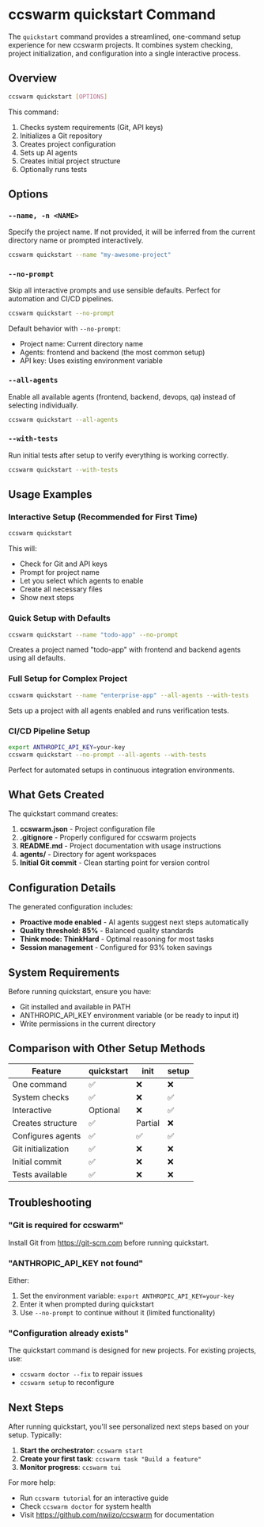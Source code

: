 # ccswarm quickstart Command

The `quickstart` command provides a streamlined, one-command setup experience for new ccswarm projects. It combines system checking, project initialization, and configuration into a single interactive process.

## Overview

```bash
ccswarm quickstart [OPTIONS]
```

This command:
1. Checks system requirements (Git, API keys)
2. Initializes a Git repository
3. Creates project configuration
4. Sets up AI agents
5. Creates initial project structure
6. Optionally runs tests

## Options

### `--name, -n <NAME>`
Specify the project name. If not provided, it will be inferred from the current directory name or prompted interactively.

```bash
ccswarm quickstart --name "my-awesome-project"
```

### `--no-prompt`
Skip all interactive prompts and use sensible defaults. Perfect for automation and CI/CD pipelines.

```bash
ccswarm quickstart --no-prompt
```

Default behavior with `--no-prompt`:
- Project name: Current directory name
- Agents: frontend and backend (the most common setup)
- API key: Uses existing environment variable

### `--all-agents`
Enable all available agents (frontend, backend, devops, qa) instead of selecting individually.

```bash
ccswarm quickstart --all-agents
```

### `--with-tests`
Run initial tests after setup to verify everything is working correctly.

```bash
ccswarm quickstart --with-tests
```

## Usage Examples

### Interactive Setup (Recommended for First Time)
```bash
ccswarm quickstart
```

This will:
- Check for Git and API keys
- Prompt for project name
- Let you select which agents to enable
- Create all necessary files
- Show next steps

### Quick Setup with Defaults
```bash
ccswarm quickstart --name "todo-app" --no-prompt
```

Creates a project named "todo-app" with frontend and backend agents using all defaults.

### Full Setup for Complex Project
```bash
ccswarm quickstart --name "enterprise-app" --all-agents --with-tests
```

Sets up a project with all agents enabled and runs verification tests.

### CI/CD Pipeline Setup
```bash
export ANTHROPIC_API_KEY=your-key
ccswarm quickstart --no-prompt --all-agents --with-tests
```

Perfect for automated setups in continuous integration environments.

## What Gets Created

The quickstart command creates:

1. **ccswarm.json** - Project configuration file
2. **.gitignore** - Properly configured for ccswarm projects
3. **README.md** - Project documentation with usage instructions
4. **agents/** - Directory for agent workspaces
5. **Initial Git commit** - Clean starting point for version control

## Configuration Details

The generated configuration includes:
- **Proactive mode enabled** - AI agents suggest next steps automatically
- **Quality threshold: 85%** - Balanced quality standards
- **Think mode: ThinkHard** - Optimal reasoning for most tasks
- **Session management** - Configured for 93% token savings

## System Requirements

Before running quickstart, ensure you have:
- Git installed and available in PATH
- ANTHROPIC_API_KEY environment variable (or be ready to input it)
- Write permissions in the current directory

## Comparison with Other Setup Methods

| Feature | quickstart | init | setup |
|---------|------------|------|-------|
| One command | ✅ | ❌ | ❌ |
| System checks | ✅ | ❌ | ✅ |
| Interactive | Optional | ❌ | ✅ |
| Creates structure | ✅ | Partial | ❌ |
| Configures agents | ✅ | ✅ | ✅ |
| Git initialization | ✅ | ❌ | ❌ |
| Initial commit | ✅ | ❌ | ❌ |
| Tests available | ✅ | ❌ | ❌ |

## Troubleshooting

### "Git is required for ccswarm"
Install Git from https://git-scm.com before running quickstart.

### "ANTHROPIC_API_KEY not found"
Either:
1. Set the environment variable: `export ANTHROPIC_API_KEY=your-key`
2. Enter it when prompted during quickstart
3. Use `--no-prompt` to continue without it (limited functionality)

### "Configuration already exists"
The quickstart command is designed for new projects. For existing projects, use:
- `ccswarm doctor --fix` to repair issues
- `ccswarm setup` to reconfigure

## Next Steps

After running quickstart, you'll see personalized next steps based on your setup. Typically:

1. **Start the orchestrator**: `ccswarm start`
2. **Create your first task**: `ccswarm task "Build a feature"`
3. **Monitor progress**: `ccswarm tui`

For more help:
- Run `ccswarm tutorial` for an interactive guide
- Check `ccswarm doctor` for system health
- Visit https://github.com/nwiizo/ccswarm for documentation